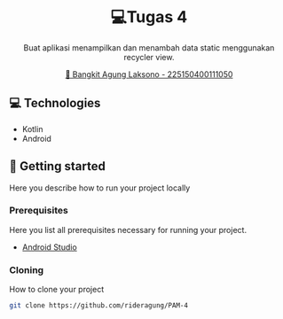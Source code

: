 

<h1 align="center" style="font-weight: bold;">💻Tugas 4</h1>


<p align="center">Buat aplikasi menampilkan dan menambah data static  menggunakan recycler view.</p>


<p align="center">
<a href="https://github.com/rideragung/PAM-4">📱 Bangkit Agung Laksono - 225150400111050</a>
</p>

<h2 id="technologies">💻 Technologies</h2>

- Kotlin
- Android

<h2 id="started">🚀 Getting started</h2>

Here you describe how to run your project locally

<h3>Prerequisites</h3>

Here you list all prerequisites necessary for running your project. 

- [Android Studio](https://developer.android.com/studio)

<h3>Cloning</h3>

How to clone your project

```bash
git clone https://github.com/rideragung/PAM-4
```
